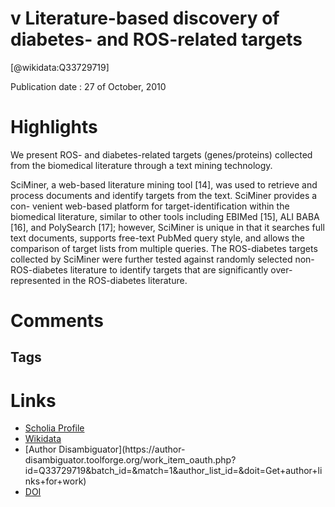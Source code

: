 v
Literature-based discovery of diabetes- and ROS-related targets
===============================================================
  
  [@wikidata:Q33729719]  
  
Publication date : 27 of October, 2010  

# Highlights

We present ROS- and diabetes-related targets (genes/proteins) collected from the biomedical literature
through a text mining technology.

SciMiner, a web-based literature mining tool
[14], was used to retrieve and process documents and
identify targets from the text. SciMiner provides a con-
venient web-based platform for target-identification
within the biomedical literature, similar to other tools
including EBIMed [15], ALI BABA [16], and PolySearch
[17]; however, SciMiner is unique in that it searches full
text documents, supports free-text PubMed query style,
and allows the comparison of target lists from multiple
queries.
The ROS-diabetes targets collected by SciMiner were
further tested against randomly selected non-ROS-diabetes
literature to identify targets that are significantly over-
represented in the ROS-diabetes literature.

# Comments

## Tags

# Links
  
 * [Scholia Profile](https://scholia.toolforge.org/work/Q33729719)  
 * [Wikidata](https://www.wikidata.org/wiki/Q33729719)  
 * [Author Disambiguator](https://author-
disambiguator.toolforge.org/work_item_oauth.php?id=Q33729719&batch_id=&match=1&author_list_id=&doit=Get+author+links+for+work)  
 * [DOI](https://doi.org/10.1186/1755-8794-3-49)  
